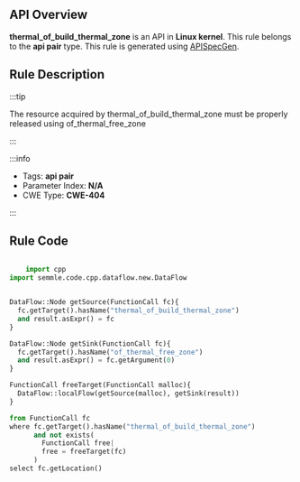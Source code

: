 ---
---


## API Overview
**thermal_of_build_thermal_zone** is an API in **Linux kernel**. This rule belongs to the **api pair** type. This rule is generated using [APISpecGen](../../tools/APISpecGen).
## Rule Description

:::tip

The resource acquired by thermal_of_build_thermal_zone must be properly released using of_thermal_free_zone

:::

:::info

- Tags: **api pair**
- Parameter Index: **N/A**
- CWE Type: **CWE-404**

:::

## Rule Code
```python

    import cpp
import semmle.code.cpp.dataflow.new.DataFlow


DataFlow::Node getSource(FunctionCall fc){
  fc.getTarget().hasName("thermal_of_build_thermal_zone")
  and result.asExpr() = fc
}

DataFlow::Node getSink(FunctionCall fc){
  fc.getTarget().hasName("of_thermal_free_zone")
  and result.asExpr() = fc.getArgument(0)
}

FunctionCall freeTarget(FunctionCall malloc){
  DataFlow::localFlow(getSource(malloc), getSink(result))
}

from FunctionCall fc
where fc.getTarget().hasName("thermal_of_build_thermal_zone")
      and not exists(
        FunctionCall free| 
        free = freeTarget(fc)
      )
select fc.getLocation()

    
```